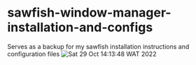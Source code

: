 # sawfish-window-manager-installation-and-configs
Serves as a backup for my sawfish installation instructions and configuration files
![Sat 29 Oct 14:13:48 WAT 2022](https://user-images.githubusercontent.com/42145055/198833593-c40f0228-ee8d-49a8-a055-38fc65c9da4a.png)
